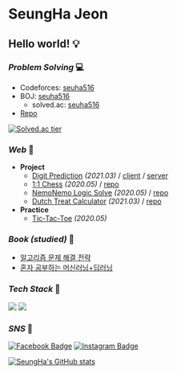 # SeungHa Jeon
## **Hello world!** :bulb:  

### _Problem Solving_ 💻
* Codeforces: [seuha516](https://codeforces.com/profile/seuha516)  
* BOJ: [seuha516](http://icpc.me/seuha516)
  * solved.ac: [seuha516](https://solved.ac/profile/seuha516)
* [Repo](https://github.com/seuha516/Algorithm)

[![Solved.ac tier](http://mazassumnida.wtf/api/v2/generate_badge?boj=seuha516)](https://solved.ac/seuha516)  

### _Web_ :memo:
* <b>Project</b>
  * [Digit Prediction](https://digitprediction-client.herokuapp.com/) *(2021.03)* / [client](https://github.com/seuha516/DigitPredcition_client) / [server](https://github.com/seuha516/DigitPrediction_server)
  * [1:1 Chess](https://chess0seuha516.herokuapp.com/) *(2020.05)* / [repo](https://github.com/seuha516/Chess)
  * [NemoNemo Logic Solve](https://seuha516.github.io/NemoNemoLogic/NemoNemoLogic.html) *(2020.05)* / [repo](https://github.com/seuha516/NemoNemoLogic)
  * [Dutch Treat Calculator](https://seuha516.github.io/DutchTreat/DutchTreat.html) *(2021.03)* / [repo](https://github.com/seuha516/DutchTreat)
* <b>Practice</b>
  * [Tic-Tac-Toe](https://seuha516.github.io/DevelopPractice/TicTacToe/TicTacToe.html) *(2020.05)*

### _Book (studied)_ :scroll:
* [알고리즘 문제 해결 전략](https://github.com/seuha516/Algorithm/tree/main/Algospot)
* [혼자 공부하는 머신러닝+딥러닝](https://github.com/seuha516/MachineLearningPractice)

### _Tech Stack_ :crescent_moon:
<img src="https://img.shields.io/badge/C++--C44242?style=flat-square&logo=C%2B%2B&logoColor=white"/></a>
<img src="https://img.shields.io/badge/Python-3766AB?style=flat-square&logo=Python&logoColor=white"/></a> 

### _SNS_ :rocket:
[![Facebook Badge](https://img.shields.io/badge/-Facebook-1877f2?style=flat-square&logo=facebook&logoColor=white&link=https://www.facebook.com/seuha516)](https://www.facebook.com/seuha516) 
[![Instagram Badge](https://img.shields.io/badge/-Instagram-dd2a7b?style=flat-square&logo=instagram&logoColor=white&link=https://www.instagram.com/jeon.seungha/)](https://www.instagram.com/jeon.seungha/)  

[![SeungHa's GitHub stats](https://github-readme-stats.vercel.app/api?username=seuha516)](https://github.com/anuraghazra/github-readme-stats)
